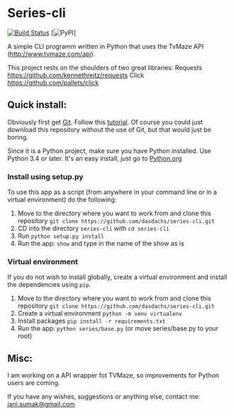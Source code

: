 Series-cli
==========

[![Build Status](https://travis-ci.org/dasdachs/series-cli.svg?branch=master)](https://travis-ci.org/dasdachs/series-cli)
[![PyPI](https://img.shields.io/pypi/pyversions/Django.svg?maxAge=2592000)]

A simple CLI programm written in Python that uses the
TvMaze API (http://www.tvmaze.com/api).

This project rests on the shoulders of two great libraries:
    Requests https://github.com/kennethreitz/requests
    Click    https://github.com/pallets/click

Quick install:
--------------

Obviously first get [Git](https://git-scm.com/). Follow this [tutorial](https://help.github.com/articles/set-up-git/). Of course you could just download this repository without the use of Git, but that would just be boring.

Since it is a Python project, make sure you have Python installed. Use Python 3.4 or later. It's an easy install, just
go to [Python.org](http://python.org)

### Install using setup.py

To use this app as a script (from anywhere in your command line or in a virtual environment) do the following:

1. Move to the directory where you want to work from and clone this repository
 `git clone https://github.com/dasdachs/series-cli.git`
2. CD into the directory `series-cli` with `cd series-cli`
3. Run `python setup.py install`
4. Run the app: `show` and type in the name of the show as is

### Virtual environment

If you do not wish to install globally, create a virtual environment and install the dependencies using `pip`.

1. Move to the directory where you want to work from and clone this repository
 `git clone https://github.com/dasdachs/series-cli.git`
2. Create a virtual environment `python -m venv virtualenv`
3. Install packages `pip install -r requirements.txt`
4. Run the app: `python series/base.py` (or move series/base.py to your root)

Misc:
-----

I am working on a API wrapper fot TVMaze, so improvements for Python users are coming.

If you have any wishes, suggestions or anything else, contact me: <jani.sumak@gmail.com>
